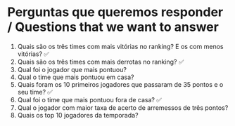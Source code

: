 # Perguntas que queremos responder  / Questions that we want to answer 

1. Quais são os três times com mais vitórias no ranking? E os com menos vitórias? :white_check_mark:
2. Quais  são os três times com mais derrotas no ranking? :white_check_mark:
3. Qual foi o jogador que mais pontuou?
4. Qual o time que mais pontuou em casa?
5. Quais foram os 10 primeiros jogadores que passaram de 35 pontos e o seu time? :white_check_mark:
6. Qual foi o time que mais pontuou fora de casa? :white_check_mark:
7. Qual o jogador com maior taxa de acerto de arremessos de três pontos?
8. Quais os top 10 jogadores da temporada?

